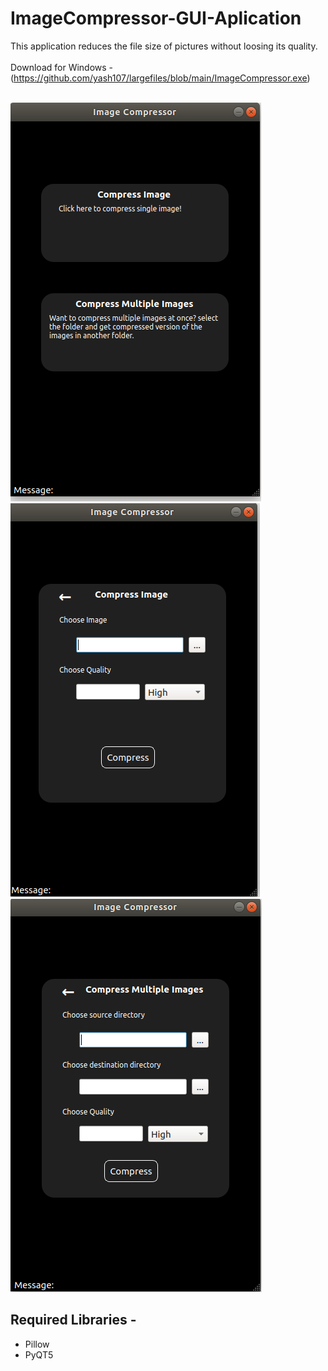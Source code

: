 # ImageCompressor-GUI-Aplication

This application reduces the file size of pictures without loosing its quality.  <br><br>
Download for Windows - (https://github.com/yash107/largefiles/blob/main/ImageCompressor.exe)<br><br>

<img src = "https://github.com/ismaan1998/ImageCompressor-GUI-Application/blob/master/screenshots/image%20compressor1.png">
<img src = "https://github.com/ismaan1998/ImageCompressor-GUI-Application/blob/master/screenshots/image%20compressor%202.png">
<img src = "https://github.com/ismaan1998/ImageCompressor-GUI-Application/blob/master/screenshots/image%20compressor%203.png">



## Required Libraries -
- Pillow
- PyQT5

